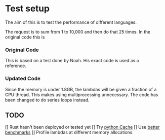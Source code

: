 # Test setup

The aim of this is to test the performance of different languages.

The request is to sum from 1 to 10,000 and then do that 25 times.
In the original code this is

### Original Code

This is based on a test done by Noah. His exact code is used as a reference.

### Updated Code

Since the memory is under 1.8GB, the lambdas will be given a fraction of a CPU thread. This makes using multiprocessing unnecessary. The code has been changed to do series loops instead.

## TODO

[] Rust hasn't been deployed or tested yet
[] Try [python Cache](https://docs.python.org/3/library/functools.html)
[] Use [better benchmarks](https://programming-language-benchmarks.vercel.app/python-vs-rust)
[] Profile lambdas at different memory allocations
